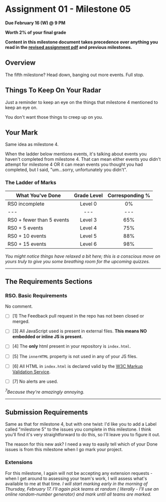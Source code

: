 # Assignment 01 - Milestone 05

**Due February 16 (W) @ 9 PM**

**Worth 2% of your final grade**

**Content in this milestone document takes precedence over anything you read in the [revised assignment pdf](comp-3512-asg-1-winter-2020-v2.pdf) and previous milestones.**

## Overview

The fifth milestone? Head down, banging out more events. Full stop. 

## Things To Keep On Your Radar

Just a reminder to keep an eye on the things that milestone 4 mentioned to keep an eye on.

You don't want those things to creep up on you.

## Your Mark

Same idea as milestone 4.  

When the ladder below mentions events, it's talking about events you haven't completed from milestone 4. That can mean either events you didn't attempt for milestone 4 OR it can mean events you thought you had completed, but I said, "um...sorry, unfortunately you didn't".

### The Ladder of Marks

| What You've Done          | Grade Level | Corresponding % |
|---------------------------|:-----------:|:---------------:|
| RS0 incomplete            |   Level 0   |       0%        |
| ---                       |     ---     |       ---       |
| RS0 + fewer than 5 events |   Level 3   |       65%       |
| RS0 + 5 events            |   Level 4   |       75%       |
| RS0 + 10 events           |   Level 5   |       88%       |
| RS0 + 15 events           |   Level 6   |       98%       |


_You might notice things have relaxed a bit here; this is a conscious move on yours truly to give you some breathing room for the upcoming quizzes._

---


## The Requirements Sections

### RSO. Basic Requirements

No comment.

- [ ] [1] The Feedback pull request in the repo has not been closed or merged. 

- [ ] [3] All JavaScript used is present in external files. **This means NO embedded or inline JS is present.**

- [ ] [4] The **only** html present in your repository is `index.html`.

- [ ] [5] The `innerHTML` property is not used in any of your JS files.

- [ ] [6] All HTML in `index.html` is declared valid by the [W3C Markup Validation Service](https://validator.w3.org/).
  
- [ ] [7] No alerts are used. 


_<sup>7</sup>Because they're amazingly annoying._

---

## Submission Requirements

Same as that for milestone 4, but with one twist: I'd like you to add a Label called "milestone 5" to the issues you complete in this milestone. I think you'll find it's very straightforward to do this, so I'll leave you to figure it out.

The reason for this new ask? I need a way to easily tell which of your Done issues is from this milestone when I go mark your project.

### Extensions

For this milestone, I again will not be accepting any extension requests - when I get around to assessing your team's work, I will assess what's available to me at that time. _I will start marking early in the morning of Thursday, February 17. I'll again pick teams at random ( literally - I'll use an online random-number generator) and mark until all teams are marked._